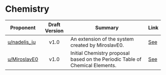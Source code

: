 # Chemistry

| Proponent                                           | Draft Version | Summary                                                                      | Link                                                                                                       |
| --------------------------------------------------- | :-----------: | ---------------------------------------------------------------------------- | ---------------------------------------------------------------------------------------------------------- |
| [u/nadelis_ju](https://www.reddit.com/u/nadelis_ju) |     v1.0      | An extension of the system created by MiroslavE0.                            | [See](https://www.reddit.com/r/EncapsulatedLanguage/comments/i3tjey/chemistry_naming_atoms_and_compounds/) |
| [u/MiroslavE0](https://www.reddit.com/u/MiroslavE0) |     v1.0      | Initial Chemistry proposal based on the Periodic Table of Chemical Elements. | [See](https://www.reddit.com/r/EncapsulatedLanguage/comments/i1d70c/chemistry_proposal/)                   |

